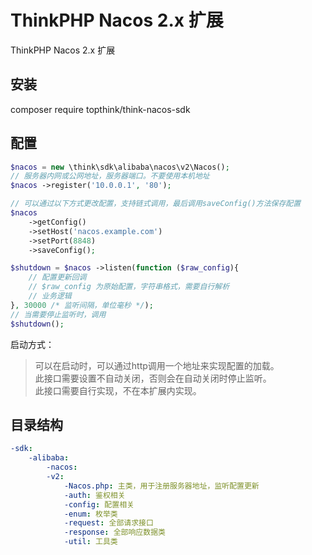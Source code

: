 ThinkPHP Nacos 2.x 扩展
===============

ThinkPHP Nacos 2.x 扩展

## 安装

composer require topthink/think-nacos-sdk

## 配置
```php
$nacos = new \think\sdk\alibaba\nacos\v2\Nacos();
// 服务器内网或公网地址，服务器端口。不要使用本机地址
$nacos ->register('10.0.0.1', '80');

// 可以通过以下方式更改配置，支持链式调用，最后调用saveConfig()方法保存配置
$nacos 
    ->getConfig()
    ->setHost('nacos.example.com')
    ->setPort(8848)
    ->saveConfig();

$shutdown = $nacos ->listen(function ($raw_config){
    // 配置更新回调
    // $raw_config 为原始配置，字符串格式，需要自行解析
    // 业务逻辑
}, 30000 /* 监听间隔，单位毫秒 */);
// 当需要停止监听时，调用
$shutdown();
```

启动方式：
> 可以在启动时，可以通过http调用一个地址来实现配置的加载。<br>
> 此接口需要设置不自动关闭，否则会在自动关闭时停止监听。<br>
> 此接口需要自行实现，不在本扩展内实现。

## 目录结构

```yaml
-sdk:
    -alibaba:
        -nacos:
        -v2:
            -Nacos.php: 主类，用于注册服务器地址，监听配置更新
            -auth: 鉴权相关
            -config: 配置相关
            -enum: 枚举类
            -request: 全部请求接口
            -response: 全部响应数据类
            -util: 工具类
```